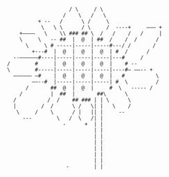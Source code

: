 
                                    / \     / \
                                  /    \   /   \
                          + --   /      \ /     \
                           \   \ \      / \     /  ----+     ——— +
                    +————   \    \\ ### ## \  /   /    /   /     |
                    \     \   -- ##  |  @  | ##  /    /  /      /
                      \     \ # -----|-----|-----#---/ /       /
                        +---#  |  @  |  @  |  @  | #  /      /
                  --——————#----|-----|-----|-----|---#     /
                /        #     |  @  |  @  |  @  |    # --
                \        #-----|-----|-----|-----|----#— ——-- +
                  —————— —#    |  @  |  @  |  @  |   #          \
                        ——--#  |-----|-----|-----| #  \         /
                      /       ##  @  |  @  |     #  \   ----- /
                    /         |  ##  |       ##\      \
                  /          /  /    ## ### | | \      \
                  |        /  /      \ /   \| |   \    /
                   \     /    \      / |   || |     --
                     ---        \   /  \   /| |
                                  -      +  | |
                                            | |
                                            | |
                                            | |
                                            | |
                                            | |
                                            | |
                                   -        | |

